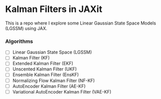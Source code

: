 # Kalman Filters in JAXit

This is a repo where I explore some Linear Gaussian State Space Models (LGSSM) using JAX.

### Algorithms

* [ ] Linear Gaussian State Space (LGSSM)
* [ ] Kalman Filter (KF)
* [ ] Extended Kalman Filter (EKF)
* [ ] Unscented Kalman Filter (UKF)
* [ ] Ensemble Kalman Filter (EnsKF)
* [ ] Normalizing Flow Kalman Filter (NF-KF)
* [ ] AutoEncoder Kalman Filter (AE-KF)
* [ ] Variational AutoEncoder Kalman Filter (VAE-KF)